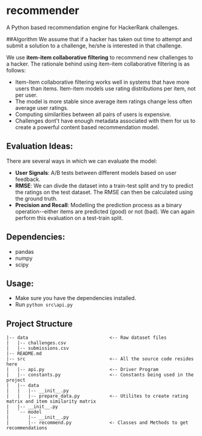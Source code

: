 # recommender
A Python based recommendation engine for HackerRank challenges.

##Algorithm
We assume that if a hacker has taken out time to attempt and submit a solution to a challenge, he/she is interested in that challenge. 

We use **item-item collaborative filtering** to recommend new challenges to a hacker. The rationale behind using item-item collaborative filtering is as follows:

* Item-Item collaborative filtering works well in systems that have more users than items. Item-item models use rating distributions per item, not per user.
* The model is more stable since average item ratings change less often average user ratings.
* Computing similarities between all pairs of users is expensive. 
* Challenges dont't have enough metadata associated with them for us to create a powerful content based recommendation model.

## Evaluation Ideas:
There are several ways in which we can evaluate the model:
* **User Signals**: A/B tests between different models based on user feedback.
* **RMSE**: We can divde the dataset into a train-test split and try to predict the ratings on the test dataset. The RMSE can then be calculated using the ground truth. 
* **Precision and Recall**: Modelling the prediction process as a binary operation--either items are predicted (good) or not (bad). We can again perform this evaluation on a test-train split.

## Dependencies:
* pandas
* numpy
* scipy

## Usage:
* Make sure you have the dependencies installed.
* Run `python src\api.py`

## Project Structure

    |-- data                              <-- Raw dataset files
    |   |-- challenges.csv
    |   |-- submissions.csv
    |-- README.md
    |-- src                               <-- All the source code resides here
    |   |-- api.py                        <-- Driver Program
    |   |-- constants.py                  <-- Constants being used in the project
    |   |-- data                          
    |   |   |-- __init__.py
    |   |   |-- prepare_data.py           <-- Utilites to create rating matrix and item similarity matrix
    |   |-- __init__.py
    |   `-- model
    |       |-- __init__.py
    |       |-- recommend.py              <- Classes and Methods to get recommendations

